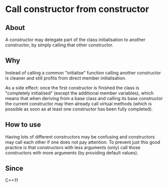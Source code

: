# Call constructor from constructor

## About
A constructor may delegate part of the class initialisation to another constructor, by simply
calling that other constructor.

## Why
Instead of calling a common "initialise" function calling another constructor is cleaner and
still profits from direct member initialisation.

As a side effect: once the first constructor is finished the class is "completely initialised"
(except the additional member variables), which means that when deriving from a base class
and calling its base constructor the current constructor may then already call virtual methods
(which is possible as soon as at least one constructor has been fully completed).

## How to use
Having lots of different constructors may be confusing and constructors may call each other if
one does not pay attention. To prevent just this good practice is that constructors with less
arguments (only) call those constructors with more arguments (by providing default values).

## Since
C++11
